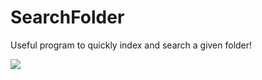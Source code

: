 # SearchFolder

Useful program to quickly index and search a given folder!

![](https://i.imgur.com/ivAbcHs.gif)
